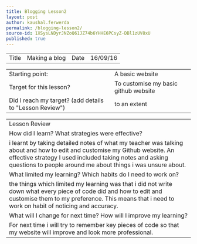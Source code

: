```yaml
---
title: Blogging Lesson2
layout: post
author: kaushal.ferwerda
permalink: /blogging-lesson2/
source-id: 1XSysLNDyrJNZoQ61JZ74b6YHHE6PCsyZ-DBl1zUV8xU
published: true
---
```

<table>
  <tr>
    <td>Title</td>
    <td>Making a blog</td>
    <td>Date</td>
    <td>16/09/16</td>
  </tr>
</table>


<table>
  <tr>
    <td>Starting point:</td>
    <td> A basic website</td>
  </tr>
  <tr>
    <td>Target for this lesson?</td>
    <td>To customise my basic github website</td>
  </tr>
  <tr>
    <td>Did I reach my target? 
(add details to "Lesson Review")</td>
    <td> to an extent</td>
  </tr>
</table>


<table>
  <tr>
    <td>Lesson Review</td>
  </tr>
  <tr>
    <td>How did I learn? What strategies were effective? </td>
  </tr>
  <tr>
    <td>i learnt by taking detailed notes of what my teacher was talking about and how to edit and customise my Github website. An effective strategy I used included taking notes and asking questions to people around me about things i was unsure about.</td>
  </tr>
  <tr>
    <td>What limited my learning? Which habits do I need to work on? </td>
  </tr>
  <tr>
    <td>the things which limited my learning was that i did not write down what every piece of code did and how to edit and customise them to my preference. This means that i need to work on habit of noticing and accuracy.</td>
  </tr>
  <tr>
    <td>What will I change for next time? How will I improve my learning?</td>
  </tr>
  <tr>
    <td> For next time i will try to remember key pieces of code so that my website will improve and look more professional.</td>
  </tr>
</table>


